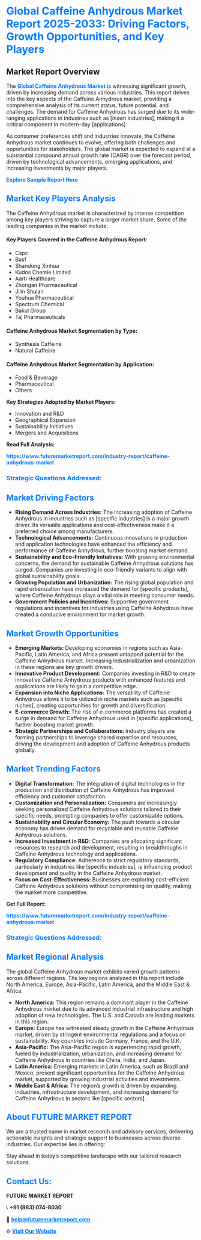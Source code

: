 <h1 style="color: #007BFF;">Global Caffeine Anhydrous Market Report 2025-2033: Driving Factors, Growth Opportunities, and Key Players</h1>

<section id="overview">
<h2>Market Report Overview</h2>
<p>The <a href="https://www.futuremarketreport.com/industry-report/caffeine-anhydrous-market" style="color: #007BFF; text-decoration: none;"><strong>Global Caffeine Anhydrous Market</strong></a> is witnessing significant growth, driven by increasing demand across various industries. This report delves into the key aspects of the Caffeine Anhydrous market, providing a comprehensive analysis of its current status, future potential, and challenges. The demand for Caffeine Anhydrous has surged due to its wide-ranging applications in industries such as [insert industries], making it a critical component in modern-day [applications].</p>
<p>As consumer preferences shift and industries innovate, the Caffeine Anhydrous market continues to evolve, offering both challenges and opportunities for stakeholders. The global market is expected to expand at a substantial compound annual growth rate (CAGR) over the forecast period, driven by technological advancements, emerging applications, and increasing investments by major players.</p>
</section>

<section id="overview">
<p><a href="https://www.futuremarketreport.com/request-sample/reportId=30705" style="color: #007BFF; text-decoration: none;"><strong>Explore Sample Report Here</strong></a></p>
</section>

<section id="key-players">
<h2 style="color: #007BFF;">Market Key Players Analysis</h2>
<p>The Caffeine Anhydrous market is characterized by intense competition among key players striving to capture a larger market share. Some of the leading companies in the market include:</p>
<h4>Key Players Covered in the Caffeine Anhydrous Report:</h4>
<ul><li>Cspc</li><li>Basf</li><li>Shandong Xinhua</li><li>Kudos Chemie Limited</li><li>Aarti Healthcare</li><li>Zhongan Pharmaceutical</li><li>Jilin Shulan</li><li>Youhua Pharmaceutical</li><li>Spectrum Chemical</li><li>Bakul Group</li><li>Taj Pharmaceuticals</li></ul>
<h4>Caffeine Anhydrous Market Segmentation by Type:</h4>
<ul><li>Synthesis Caffeine</li><li>Natural Caffeine</li></ul>

<h4>Caffeine Anhydrous Market Segmentation by Application:</h4>
<ul><li>Food &amp; Beverage</li><li>Pharmaceutical</li><li>Others</li></ul>
<p><strong>Key Strategies Adopted by Market Players:</strong></p>
<ul>
<li>Innovation and R&D</li>
<li>Geographical Expansion</li>
<li>Sustainability Initiatives</li>
<li>Mergers and Acquisitions</li>
</ul>
</section>

<section>
<p><strong>Read Full Analysis: </strong></p><a href="https://www.futuremarketreport.com/industry-report/caffeine-anhydrous-market" style="color: #007BFF; text-decoration: none;"><strong>https://www.futuremarketreport.com/industry-report/caffeine-anhydrous-market</strong></a>
<h3 style="color: #007BFF;">Strategic Questions Addressed:</h3>
</section>

<section id="driving-factors">
<h2 style="color: #007BFF;">Market Driving Factors</h2>
<ul>
<li><strong>Rising Demand Across Industries:</strong> The increasing adoption of Caffeine Anhydrous in industries such as [specific industries] is a major growth driver. Its versatile applications and cost-effectiveness make it a preferred choice among manufacturers.</li>
<li><strong>Technological Advancements:</strong> Continuous innovations in production and application technologies have enhanced the efficiency and performance of Caffeine Anhydrous, further boosting market demand.</li>
<li><strong>Sustainability and Eco-Friendly Initiatives:</strong> With growing environmental concerns, the demand for sustainable Caffeine Anhydrous solutions has surged. Companies are investing in eco-friendly variants to align with global sustainability goals.</li>
<li><strong>Growing Population and Urbanization:</strong> The rising global population and rapid urbanization have increased the demand for [specific products], where Caffeine Anhydrous plays a vital role in meeting consumer needs.</li>
<li><strong>Government Policies and Incentives:</strong> Supportive government regulations and incentives for industries using Caffeine Anhydrous have created a conducive environment for market growth.</li>
</ul>
</section>

<section id="growth-opportunities">
<h2 style="color: #007BFF;">Market Growth Opportunities</h2>
<ul>
<li><strong>Emerging Markets:</strong> Developing economies in regions such as Asia-Pacific, Latin America, and Africa present untapped potential for the Caffeine Anhydrous market. Increasing industrialization and urbanization in these regions are key growth drivers.</li>
<li><strong>Innovative Product Development:</strong> Companies investing in R&D to create innovative Caffeine Anhydrous products with enhanced features and applications are likely to gain a competitive edge.</li>
<li><strong>Expansion into Niche Applications:</strong> The versatility of Caffeine Anhydrous allows it to be utilized in niche markets such as [specific niches], creating opportunities for growth and diversification.</li>
<li><strong>E-commerce Growth:</strong> The rise of e-commerce platforms has created a surge in demand for Caffeine Anhydrous used in [specific applications], further boosting market growth.</li>
<li><strong>Strategic Partnerships and Collaborations:</strong> Industry players are forming partnerships to leverage shared expertise and resources, driving the development and adoption of Caffeine Anhydrous products globally.</li>
</ul>
</section>

<section id="trending-factors">
<h2 style="color: #007BFF;">Market Trending Factors</h2>
<ul>
<li><strong>Digital Transformation:</strong> The integration of digital technologies in the production and distribution of Caffeine Anhydrous has improved efficiency and customer satisfaction.</li>
<li><strong>Customization and Personalization:</strong> Consumers are increasingly seeking personalized Caffeine Anhydrous solutions tailored to their specific needs, prompting companies to offer customizable options.</li>
<li><strong>Sustainability and Circular Economy:</strong> The push towards a circular economy has driven demand for recyclable and reusable Caffeine Anhydrous solutions.</li>
<li><strong>Increased Investment in R&D:</strong> Companies are allocating significant resources to research and development, resulting in breakthroughs in Caffeine Anhydrous technology and applications.</li>
<li><strong>Regulatory Compliance:</strong> Adherence to strict regulatory standards, particularly in industries like [specific industries], is influencing product development and quality in the Caffeine Anhydrous market.</li>
<li><strong>Focus on Cost-Effectiveness:</strong> Businesses are exploring cost-efficient Caffeine Anhydrous solutions without compromising on quality, making the market more competitive.</li>
</ul>
</section>

<section>
<p><strong>Get Full Report: </strong></p><a href="https://www.futuremarketreport.com/industry-report/caffeine-anhydrous-market" style="color: #007BFF; text-decoration: none;"><strong>https://www.futuremarketreport.com/industry-report/caffeine-anhydrous-market</strong></a>
<h3 style="color: #007BFF;">Strategic Questions Addressed:</h3>
</section>


<section id="regional-analysis">
<h2 style="color: #007BFF;">Market Regional Analysis</h2>
<p>The global Caffeine Anhydrous market exhibits varied growth patterns across different regions. The key regions analyzed in this report include North America, Europe, Asia-Pacific, Latin America, and the Middle East & Africa:</p>
<ul>
<li><strong>North America:</strong> This region remains a dominant player in the Caffeine Anhydrous market due to its advanced industrial infrastructure and high adoption of new technologies. The U.S. and Canada are leading markets in this region.</li>
<li><strong>Europe:</strong> Europe has witnessed steady growth in the Caffeine Anhydrous market, driven by stringent environmental regulations and a focus on sustainability. Key countries include Germany, France, and the U.K.</li>
<li><strong>Asia-Pacific:</strong> The Asia-Pacific region is experiencing rapid growth, fueled by industrialization, urbanization, and increasing demand for Caffeine Anhydrous in countries like China, India, and Japan.</li>
<li><strong>Latin America:</strong> Emerging markets in Latin America, such as Brazil and Mexico, present significant opportunities for the Caffeine Anhydrous market, supported by growing industrial activities and investments.</li>
<li><strong>Middle East & Africa:</strong> The region’s growth is driven by expanding industries, infrastructure development, and increasing demand for Caffeine Anhydrous in sectors like [specific sectors].</li>
</ul>
</section>

<footer>
<h2 style="color: #007BFF;">About FUTURE MARKET REPORT</h2>
<p>We are a trusted name in market research and advisory services, delivering actionable insights and strategic support to businesses across diverse industries. Our expertise lies in offering:</p>

<p>Stay ahead in today’s competitive landscape with our tailored research solutions.</p>

<h2 style="color: #007BFF;">Contact Us:</h2>
<p><strong>FUTURE MARKET REPORT</strong></p>
<p>📞 <strong>+91 (883) 074-8030</strong></p>
<p>📧 <strong><a href="mailto:help@futuremarketreport.com" style="color: #007BFF;">help@futuremarketreport.com</a></strong></p>
<p>🌐 <strong><a href="https://www.futuremarketreport.com/" style="color: #007BFF;">Visit Our Website</a></strong></p>
</footer>
